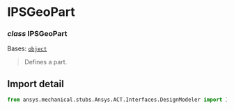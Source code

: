 # IPSGeoPart

### *class* IPSGeoPart

Bases: [`object`](https://docs.python.org/3/library/functions.html#object)

> Defines a part.

> <!-- !! processed by numpydoc !! -->

## Import detail

```python
from ansys.mechanical.stubs.Ansys.ACT.Interfaces.DesignModeler import IPSGeoPart
```
